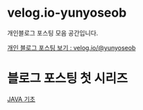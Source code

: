 # velog.io-yunyoseob
개인블로그 포스팅 모음 공간입니다.

[개인 블로그 포스팅 보기 : velog.io/@yunyoseob ](https://velog.io/@yunyoseob)


# 블로그 포스팅 첫 시리즈

[JAVA 기초](https://velog.io/@yunyoseob/series/JAVA%EA%B8%B0%EC%B4%88)
